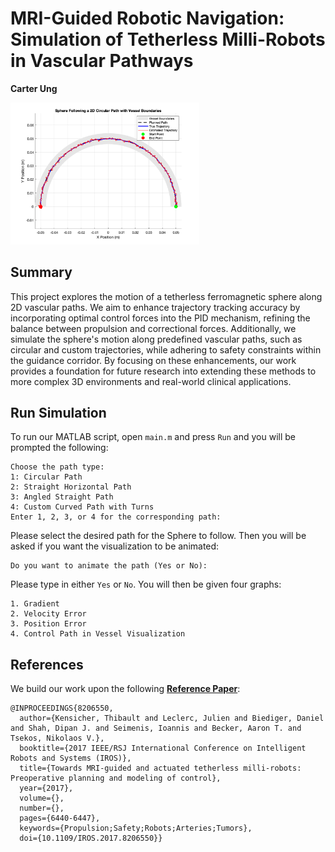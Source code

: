 # MRI-Guided Robotic Navigation: Simulation of Tetherless Milli-Robots in Vascular Pathways
**Carter Ung**

<img src="path_circular.png" alt="drawing" style="width:60%"/>

## Summary
This project explores the motion of a tetherless ferromagnetic sphere along 2D vascular paths. We aim to enhance trajectory tracking accuracy by incorporating optimal control forces into the PID mechanism, refining the balance between propulsion and correctional forces. Additionally, we simulate the sphere's motion along predefined vascular paths, such as circular and custom trajectories, while adhering to safety constraints within the guidance corridor. By focusing on these enhancements, our work provides a foundation for future research into extending these methods to more complex 3D environments and real-world clinical applications. 

## Run Simulation
To run our MATLAB script, open `main.m` and press `Run` and you will be prompted the following:

```plaintext
Choose the path type:
1: Circular Path
2: Straight Horizontal Path
3: Angled Straight Path
4: Custom Curved Path with Turns
Enter 1, 2, 3, or 4 for the corresponding path:
```

Please select the desired path for the Sphere to follow. Then you will be asked if you want the visualization to be animated:

```plaintext
Do you want to animate the path (Yes or No):
```
Please type in either `Yes` or `No`. You will then be given four graphs:

```plaintext
1. Gradient 
2. Velocity Error
3. Position Error
4. Control Path in Vessel Visualization
```

## References

We build our work upon the following **[Reference Paper](https://swarmcontrol.ece.uh.edu/wp-content/papercite-data/pdf/8206550.pdf)**:
```
@INPROCEEDINGS{8206550,
  author={Kensicher, Thibault and Leclerc, Julien and Biediger, Daniel and Shah, Dipan J. and Seimenis, Ioannis and Becker, Aaron T. and Tsekos, Nikolaos V.},
  booktitle={2017 IEEE/RSJ International Conference on Intelligent Robots and Systems (IROS)}, 
  title={Towards MRI-guided and actuated tetherless milli-robots: Preoperative planning and modeling of control}, 
  year={2017},
  volume={},
  number={},
  pages={6440-6447},
  keywords={Propulsion;Safety;Robots;Arteries;Tumors},
  doi={10.1109/IROS.2017.8206550}}
```
